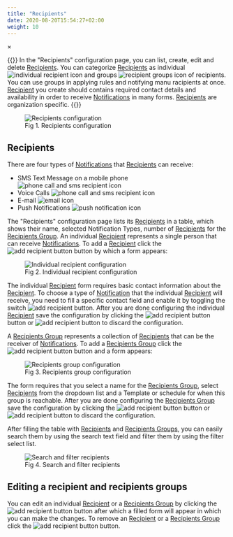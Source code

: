 ```yaml
---
title: "Recipients"
date: 2020-08-20T15:54:27+02:00
weight: 10
---
```


<!-- The Modal -->
<div id="myModal" class="modal">
  <span class="close">&times;</span>
  <img class="modal-content" id="img01">
  <div id="caption"></div>
</div>

{{<lead>}}
In the "Recipients" configuration page, you can list, create, edit and delete [Recipients](/glossary#recipient). You can categorize [Recipients](/glossary#recipient) as individual <img src="/individual_recipient_icon.png" alt="individual recipient icon" class = "logo_resize"> and groups <img src="/recipients_groups_icon.png" alt="recipient groups icon" class = "logo_resize"> of recipients. You can use groups in applying rules and notifying manu racipients at once. [Recipient](/glossary#recipient) you create should contains required contact details and availability in order to receive [Notifications](/glossary#notification) in many forms. [Recipients](/glossary#recipient) are organization specific.
{{</lead>}}

<figure class="image_container">
    <img class="center_image myImg" onClick="reply_click(this)"  id="recipients_configuration" src="/recipients_configuration.png" alt="Recipients configuration">
    <figcaption>Fig 1. Recipients configuration</figcaption>
</figure>

## Recipients

There are four types of [Notifications](/glossary#notification) that [Recipients](/glossary#recipient) can receive:

- SMS Text Message on a mobile phone <img src="/phone_call_and_sms_recipient.png" alt="phone call and sms recipient icon" class = "logo_resize">
- Voice Calls <img src="/phone_call_and_sms_recipient.png" alt="phone call and sms recipient icon" class = "logo_resize">
- E-mail <img src="/email_recipient.png" alt="email icon" class = "logo_resize">
- Push Notifications <img src="/push_notification_recipient.png" alt="push notification icon" class = "logo_resize">

The "Recipients" configuration page lists its [Recipients](/glossary#recipient) in a table, which shows their name, selected Notification Types, number of [Recipients](/glossary#recipient) for the [Recipients Group](/glossary#recipient-group). An individual [Recipient](/glossary#recipient) represents a single person that can receive [Notifications](/glossary#notification). To add a [Recipient](/glossary#recipient) click the <img src="/add_recipient_button.png" alt="add recipient button" > button by which a form appears:

<figure class="image_container">
    <img class="center_image myImg figure_resize2" onClick="reply_click(this)"  id="add_recipient_form" src="/add_recipient_form.png" alt="Individual recipient configuration">
    <figcaption>Fig 2. Individual recipient configuration</figcaption>
</figure>

The individual [Recipient](/glossary#recipient) form requires basic contact information about the [Recipient](/glossary#recipient). To choose a type of [Notification](/glossary#notification) that the individual [Recipient](/glossary#recipient) will receive, you need to fill a specific contact field and enable it by toggling the switch <img src="/recipient_toggle_switch.png" alt="add recipient button" >. After you are done configuring the individual [Recipient](/glossary#recipient) save the configuration by clicking the <img src="/add_recipient_form_button.png" alt="add recipient button" > button or <img src="/cancel_recipient_button.png" alt="add recipient button" > to discard the configuration. 

A [Recipients Group](/glossary#recipient-group) represents a collection of [Recipients](/glossary#recipient) that can be the receiver of [Notifications](/glossary#notification). To add a [Recipients Group](/glossary#recipient-group) click the <img src="/add_recipient_groups_button.png" alt="add recipient button" > button and a form appears:

<figure class="image_container">
    <img class="center_image myImg figure_resize2" onClick="reply_click(this)"  id="add_recipient_groups_form" src="/add_recipient_groups_form.png" alt="Recipients group configuration">
    <figcaption>Fig 3. Recipients group configuration</figcaption>
</figure>

The form requires that you select a name for the [Recipients Group](/glossary#recipient-group), select [Recipients](/glossary#recipient) from the dropdown list and a Template or schedule for when this group is reachable. After you are done configuring the [Recipients Group](/glossary#recipient-group) save the configuration by clicking the <img src="/add_recipient_form_button.png" alt="add recipient button" > button or <img src="/cancel_recipient_button.png" alt="add recipient button" > to discard the configuration. 

After filling the table with [Recipients](/glossary#recipient) and [Recipients Groups](/glossary#recipient-group), you can easily search them by using the search text field and filter them by using the filter select list.

<figure class="image_container">
    <img class="center_image myImg figure_resize2" onClick="reply_click(this)"  id="search_and_filter recipients" src="/search_and_filter recipients.png" alt="Search and filter recipients">
    <figcaption>Fig 4. Search and filter recipients</figcaption>
</figure>

## Editing a recipient and recipients groups

You can edit an individual [Recipient](/glossary#recipient) or a [Recipients Group](/glossary#recipient-group) by clicking the <img src="/edit_recipient_button.png" alt="add recipient button" > button after which a filled form will appear in which you can make the changes. To remove an [Recipient](/glossary#recipient) or a [Recipients Group](/glossary#recipient-group) click the <img src="/delete_recipient_button.png" alt="add recipient button" > button.

<script>
// Get the modal
var modal = document.getElementById("myModal");

var modalImg = document.getElementById("img01");
var captionText = document.getElementById("caption");
function reply_click(img)
{
    modal.style.display = "block";
    modalImg.src = img.src;
    captionText.innerHTML = img.alt;
}

modal.onclick = function() { 
  modal.style.display = "none";
}

document.addEventListener('keyup', function(e) {
    if (e.keyCode == 27) {
        modal.style.display = "none";
    }
});
</script>